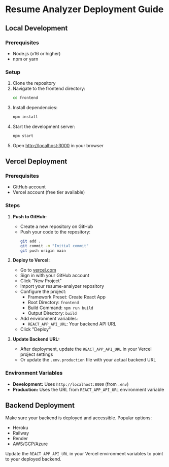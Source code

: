 # Resume Analyzer Deployment Guide

## Local Development

### Prerequisites
- Node.js (v16 or higher)
- npm or yarn

### Setup
1. Clone the repository
2. Navigate to the frontend directory:
   ```bash
   cd frontend
   ```
3. Install dependencies:
   ```bash
   npm install
   ```
4. Start the development server:
   ```bash
   npm start
   ```
5. Open [http://localhost:3000](http://localhost:3000) in your browser

## Vercel Deployment

### Prerequisites
- GitHub account
- Vercel account (free tier available)

### Steps
1. **Push to GitHub:**
   - Create a new repository on GitHub
   - Push your code to the repository:
     ```bash
     git add .
     git commit -m "Initial commit"
     git push origin main
     ```

2. **Deploy to Vercel:**
   - Go to [vercel.com](https://vercel.com)
   - Sign in with your GitHub account
   - Click "New Project"
   - Import your resume-analyzer repository
   - Configure the project:
     - Framework Preset: Create React App
     - Root Directory: `frontend`
     - Build Command: `npm run build`
     - Output Directory: `build`
   - Add environment variables:
     - `REACT_APP_API_URL`: Your backend API URL
   - Click "Deploy"

3. **Update Backend URL:**
   - After deployment, update the `REACT_APP_API_URL` in your Vercel project settings
   - Or update the `.env.production` file with your actual backend URL

### Environment Variables
- **Development:** Uses `http://localhost:8000` (from `.env`)
- **Production:** Uses the URL from `REACT_APP_API_URL` environment variable

## Backend Deployment
Make sure your backend is deployed and accessible. Popular options:
- Heroku
- Railway
- Render
- AWS/GCP/Azure

Update the `REACT_APP_API_URL` in your Vercel environment variables to point to your deployed backend.